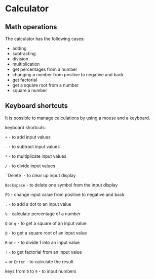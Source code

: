 # Calculator

## Math operations

The calculator has the following cases:

- adding
- subtracting
- division
- multiplication
- get percentages from a number
- changing a number from positive to negative and back
- get factorial
- get a square root from a number
- square a number

## Keyboard shortcuts

It is possible to manage calculations by using a mouse and a keyboard.

keyboard shortcuts:

`+` - to add input values

`-` - to subtract input values

`*` - to multiplicate input values

`/` - to divide input values

``Delete` - to clear up input display

`Backspace` - to delete one symbol from the input display

`F9` - change input value from positive to negative and back

`.` - to add a dot to an input value

`%` - calculate percentage of a number

`Q` or `q` - to get a square of an input value

`@` - to get a square root of an input value

`R` or `r` - to divide 1 into an input value

`!` - to get factorial from an input value

`=` or `Enter` - to calculate the result

keys from `0` to `9` - to input numbers
